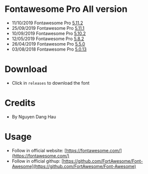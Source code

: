 # Fontawesome Pro All version
- 11/10/2019 Fontawesome Pro <a href="https://github.com/ngdanghau/fontawesome-pro/releases/tag/5.11.2">5.11.2</a>
- 25/09/2019 Fontawesome Pro <a href="https://github.com/ngdanghau/fontawesome-pro/releases/tag/5.11.1">5.11.1</a>
- 10/09/2019 Fontawesome Pro <a href="https://github.com/ngdanghau/fontawesome-pro/releases/tag/5.10.2">5.10.2</a>
- 12/05/2019 Fontawesome Pro <a href="https://github.com/ngdanghau/fontawesome-pro/releases/tag/5.8.2">5.8.2</a>
- 26/04/2019 Fontawesome Pro <a href="https://github.com/ngdanghau/fontawesome-pro/releases/tag/5.5.0">5.5.0</a>
- 03/08/2018 Fontawesome Pro <a href="https://github.com/ngdanghau/fontawesome-pro/releases/tag/5.0.13">5.0.13</a>

# Download
- Click in <code>releases</code> to download the font

# Credits
- By Nguyen Dang Hau

# Usage
- Follow in official website: [https://fontawesome.com/](https://fontawesome.com/)
- Follow in official githup: [https://github.com/FortAwesome/Font-Awesome](https://github.com/FortAwesome/Font-Awesome)
